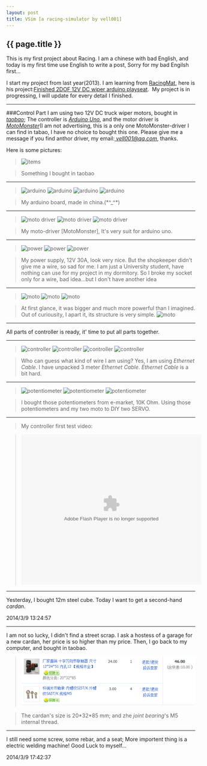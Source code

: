 ```yaml
---
layout: post
title: VSim [a racing-simulator by vell001]
---
```


{{ page.title }}
---------------------
This is my first project about Racing. I am a chinese with bad English, and today is my first time use English to write a post, Sorry for my bad Engilsh first…

I start my project from last year(2013). I am learning from [RacingMat](http://www.x-sim.de/forum/memberlist.php?mode=viewprofile&u=2248), here is his project:[Finished 2DOF 12V DC wiper arduino playseat](http://www.x-sim.de/forum/viewtopic.php?t=943). 
My project is in progressing, I will update for every detail I finished. 

-------------------------
###Control Part
I am using two 12V DC truck wiper motors, bought in *[taobao](http://www.taobao.com)*;
The controller is *[Arduino Uno](http://www.arduino.cc)*, and the motor driver is *[MotoMonster](http://item.taobao.com/item.htm?id=16852136684)*(I am not advertising, this is a only one MotoMonster-driver I can find in tabao, I have no choice to bought this one. Please give me a message if you find anthor driver, my email:*[ vell001@qq.com](mailto:vell001@qq.com)*, thanks.

Here is some pictures: 
> ![items](http://images.cnitblog.com/blog/478900/201312/14204352-33791a99c7f743039a95a49b1a05f13c.png) 

> Something I bought in taobao

----------
> ![arduino](http://images.cnitblog.com/blog/478900/201312/14204411-067f1f01ea93464ba7fb6e338787fe5c.jpg)
> ![arduino](http://images.cnitblog.com/blog/478900/201312/14204432-85d2d2c0001b4b5c870ae26250de9a45.jpg)
> ![arduino](http://images.cnitblog.com/blog/478900/201312/14204511-df9449897b6747e5859d087b5169c950.jpg)
> ![arduino](http://images.cnitblog.com/blog/478900/201312/14204545-1fed53785c054128b47ec95138a62de2.jpg) 

> My arduino board, made in china.(\*^_^\*)

---------
> ![moto driver](http://images.cnitblog.com/blog/478900/201312/14204614-cbacb685b45e45319b8ebe7792cce7a1.jpg)
> ![moto driver](http://images.cnitblog.com/blog/478900/201312/14204643-66954c6dab6d40cb9e53064204d78aad.jpg)
> ![moto driver](http://images.cnitblog.com/blog/478900/201312/14204733-42eb29fe70484861b6ecec81f240de5c.jpg) 

> My moto-driver [MotoMonster], It's very suit for arduino uno.

---------
> ![power](http://images.cnitblog.com/blog/478900/201312/14204828-0076cac18e7848a4b4a6b20c5cbb02c8.jpg)
> ![power](http://images.cnitblog.com/blog/478900/201312/14204853-1db3a2a3d5b9450ea568c07c1ae6847b.jpg)
> ![power](http://images.cnitblog.com/blog/478900/201312/14204919-3c0cb01ee7784f7eb616590d145c0ffe.jpg)

> My power supply, 12V 30A, look very nice. But the shopkeeper didn't give me a wire,
so sad for me. I am just a University student, have nothing can use for my project in my dormitory. So I broke my socket only for a wire, bad idea...but I don't have another idea

----------
> ![moto](http://images.cnitblog.com/blog/478900/201312/14205009-32f854f7f8574dbd9a658bf63e0df438.jpg)
> ![moto](http://images.cnitblog.com/blog/478900/201312/14205051-8f60ee4eb1a2451b80a58708e6b34776.jpg)
> ![moto](http://images.cnitblog.com/blog/478900/201312/14204951-e99d7341dc80467f97da1a361ed05b0a.jpg)

> At first glance, it was bigger and much more powerful than I imagined. Out of curiousity, I apart it, its structure is very simple.
> ![moto](http://images.cnitblog.com/blog/478900/201312/14205119-53ae549817ef46dc8a7073b5a7980dfe.jpg)

----------
All parts of controller is ready, it' time to put all parts together. 

----------
> ![controller](http://images.cnitblog.com/blog/478900/201312/14205138-39f6ca0545b346db8937baa78d4f3ce4.jpg)
> ![controller](http://images.cnitblog.com/blog/478900/201312/14205206-d2a5c0081beb475a855b9b97173015bd.jpg)
> ![controller](http://images.cnitblog.com/blog/478900/201312/14205224-ae8e58961e4d4324ac0453cdf3e04627.jpg)
> ![controller](http://images.cnitblog.com/blog/478900/201312/14205255-465f5a74f4864281afdaf0e29f3daf14.jpg)

> Who can guess what kind of wire I am using? Yes, I am using *Ethernet Cable*. I have unpacked 3 meter *Ethernet Cable*. *Ethernet Cable* is a bit hard.

----------
> ![potentiometer](http://images.cnitblog.com/blog/478900/201312/14205323-2f26e09df861425eadc1ab3616114a4b.jpg)
> ![potentiometer](http://images.cnitblog.com/blog/478900/201312/14205352-a3a4de41dd3840a0bbecf54e50a03220.jpg)
> ![potentiometer](http://images.cnitblog.com/blog/478900/201312/14205416-5e89456d96f942f686ee9c59834e6aa1.jpg)

> I bought those potentiometers from e-market, 10K Ohm. Using those potentiometers and my two moto to DIY two SERVO. 

-------------
> My controller first test video:

> <embed src="http://www.tudou.com/v/nCs3C961Ixk/&resourceId=0_05_02_99&tid=0/v.swf" type="application/x-shockwave-flash" allowscriptaccess="always" allowfullscreen="true" wmode="opaque" width="480" height="400"></embed>

-------------
 Yesterday, I bought 12m steel cube. Today I want to get a second-hand *cardan*. 

2014/3/9 13:24:57

------------
I am not so lucky, I didn't find a street scrap. I ask a hostess of a garage for a new cardan, her price is so higher than my price. Then, I go back to my computer, and bought in taobao.

> ![items](/images/20140309173426.png)

> The cardan's size is 20\*32\*85 mm; and zhe *joint bearing*'s M5 internal thread.

------------
I still need some screw, some rebar, and a seat; More importent thing is a electric welding machine! Good Luck to myself...

2014/3/9 17:42:37 